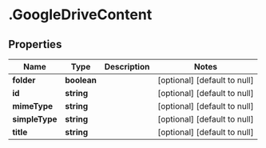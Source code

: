 # .GoogleDriveContent

## Properties
Name | Type | Description | Notes
------------ | ------------- | ------------- | -------------
**folder** | **boolean** |  | [optional] [default to null]
**id** | **string** |  | [optional] [default to null]
**mimeType** | **string** |  | [optional] [default to null]
**simpleType** | **string** |  | [optional] [default to null]
**title** | **string** |  | [optional] [default to null]


